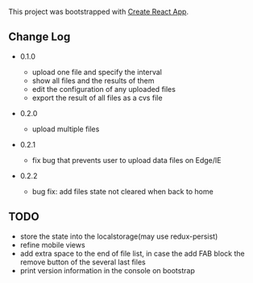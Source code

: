 This project was bootstrapped with [Create React App](https://github.com/facebook/create-react-app).

## Change Log

- 0.1.0
    * upload one file and specify the interval
    * show all files and the results of them
    * edit the configuration of any uploaded files
    * export the result of all files as a cvs file

- 0.2.0
    * upload multiple files

- 0.2.1
    * fix bug that prevents user to upload data files on Edge/IE

- 0.2.2
    * bug fix: add files state not cleared when back to home

## TODO

* store the state into the localstorage(may use redux-persist)
* refine mobile views
* add extra space to the end of file list, in case the add FAB block the remove button of the several last files
* print version information in the console on bootstrap

